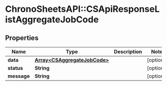 # ChronoSheetsAPI::CSApiResponseListAggregateJobCode

## Properties
Name | Type | Description | Notes
------------ | ------------- | ------------- | -------------
**data** | [**Array&lt;CSAggregateJobCode&gt;**](CSAggregateJobCode.md) |  | [optional] 
**status** | **String** |  | [optional] 
**message** | **String** |  | [optional] 


